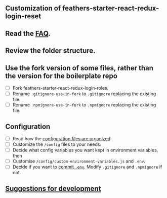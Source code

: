 ## Customization of feathers-starter-react-redux-login-reset

## Read the [FAQ](./FAQ.md).

## Review the folder structure.

## Use the fork version of some files, rather than the version for the boilerplate repo

- [ ] Fork feathers-starter-react-redux-login-roles.
- [ ] Rename `.gitignore-use-in-fork` to `.gitignore` replacing the existing file.
- [ ] Rename `.npmignore-use-in-fork` to `.npmignore` replacing the existing file.

## Configuration

- [ ] Read how the
[configuration files are organized](https://github.com/lorenwest/node-config/wiki/Configuration-Files)
- [ ] Customize the `/config` files to your needs.
- [ ] Decide what config variables you want kept in environment variables, then
- [ ] Customise `/config/custom-environment-variables.js` and `.env`.
- [ ] Decide if you want to
[commit `.env`](https://github.com/bkeepers/dotenv#should-i-commit-my-env-file).
Modify `.gitignore` and `.npmignore` if not.

## [Suggestions for development](./SUGGESTIONS.md)
